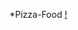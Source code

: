*Pizza-Food 
[!](https://github.com/muratavci05/figma-works/blob/8ef6279215e32d5f4dfd177430c44dbc60ed223b/pizza-food/assets/img/projeImage.png)
